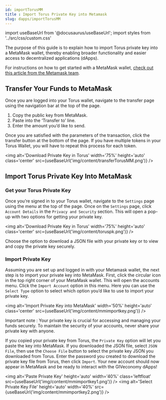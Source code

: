 ```yaml
---
id: importTorusMM
title : Import Torus Private Key into Metamask
slug: dapps/importTorusMM
---
```

import useBaseUrl from '@docusaurus/useBaseUrl';
import styles from '../src/css/custom.css'

The purpose of this guide is to explain how to import Torus private key into a MetaMask wallet, thereby enabling broader functionality and easier access to decentralized applications (dApps).

For instructions on how to get started with a MetaMask wallet, [check out this article from the Metamask team](https://metamask.zendesk.com/hc/en-us/articles/360015489531-Getting-Started-With-MetaMask).

## Transfer Your Funds to MetaMask
Once you are logged into your Torus wallet, navigate to the transfer page using the navigation bar at the top of the page. 

1. Copy the public key from MetaMask.
2. Paste into the ‘Transfer to’ line.
3. Enter the amount you’d like to send.

Once you are satisfied with the parameters of the transaction, click the transfer button at the bottom of the page.
If you have multiple tokens in your Torus Wallet, you will have to repeat this process for each token. 

<img alt='Download Private Key in Torus' width='75%' height='auto' class='center' src={useBaseUrl('img/content/transferTorusMM.png')} />

## Import Torus Private Key Into MetaMask

### Get your Torus Private Key
Once you’re signed in to your Torus wallet, navigate to the `Settings` page using the menu at the top of the page. Once on the `Settings` page, click `Account Details` in the `Privacy and Security` section. This will open a pop-up with two options for getting your private key.

<img alt='Download Private Key in Torus' width='75%' height='auto' class='center' src={useBaseUrl('img/content/toruspk.png')} />

Choose the option to download a JSON file with your private key or to view and copy the private key securely.

### Import Private Key
Assuming you are set up and logged in with your Metamask wallet, the next step is to import your private key into MetaMask. First, click the circular icon in the top right corner of your MetaMask wallet. This will open the accounts menu. Click the `Import Account` option in this menu. Here you can use the `Select Type` option to select which option you’d like to use to import your private key.

<img alt='Import Private Key into MetaMask' width='50%' height='auto' class='center' src={useBaseUrl('img/content/mmimportkey.png')} />

Important note : Your private key is crucial for accessing and managing your funds securely. To maintain the security of your accounts, never share your private key with anyone.


If you copied your private key from Torus, the `Private Key` option will let you paste the key into MetaMask. If you downloaded the JSON file, select `JSON File`, then use the `Choose File` button to select the private key JSON you downloaded from Torus. Enter the password you created to download the private key file from Torus, then click `Import`. Your new account should now appear in MetaMask and be ready to interact with the GIVeconomy dApps!

<img alt='Paste Private Key' height='auto' width='40%' class='leftfloat' src={useBaseUrl('img/content/mmimportkey1.png')} />
<img alt='Select Private Key File' height='auto' width='40%' src={useBaseUrl('img/content/mmimportkey2.png')} />
